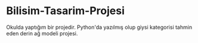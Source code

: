 # Bilisim-Tasarim-Projesi
Okulda yaptığım bir projedir.
Python'da yazılmış olup giysi kategorisi tahmin eden derin ağ modeli projesi.
